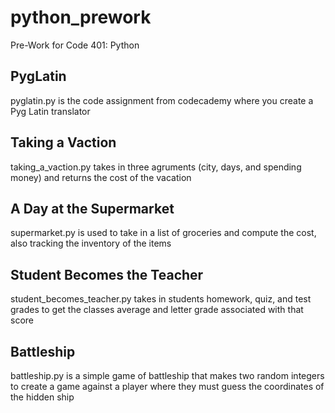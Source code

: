 # python_prework
Pre-Work for Code 401: Python

## PygLatin
pyglatin.py is the code assignment from codecademy where you create a Pyg Latin translator 

## Taking a Vaction
taking_a_vaction.py takes in three agruments (city, days, and spending money) and returns the cost of the vacation 

## A Day at the Supermarket
supermarket.py is used to take in a list of groceries and compute the cost, also tracking the inventory of the items

## Student Becomes the Teacher
student_becomes_teacher.py takes in students homework, quiz, and test grades to get the classes average and letter grade associated with that score

## Battleship
battleship.py is a simple game of battleship that makes two random integers to create a game against a player where they must guess the coordinates of the hidden ship